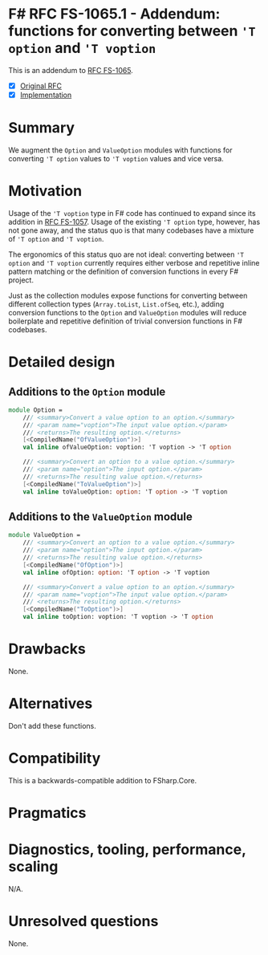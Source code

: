 # F# RFC FS-1065.1 - Addendum: functions for converting between `'T option` and `'T voption`

This is an addendum to [RFC FS-1065](https://github.com/fsharp/fslang-design/blob/main/FSharp.Core-4.6.0/FS-1065-valueoption-parity.md).

- [x] [Original RFC](https://github.com/fsharp/fslang-design/blob/main/FSharp.Core-4.6.0/FS-1065-valueoption-parity.md)
- [x] [Implementation](https://github.com/dotnet/fsharp/pull/17436)

# Summary

We augment the `Option` and `ValueOption` modules with functions for converting `'T option` values to `'T voption` values and vice versa.

# Motivation

Usage of the `'T voption` type in F# code has continued to expand since its addition in [RFC FS-1057](https://github.com/fsharp/fslang-design/blob/main/FSharp.Core-4.5.0.0/FS-1057-valueoption.md). Usage of the existing `'T option` type, however, has not gone away, and the status quo is that many codebases have a mixture of `'T option` and `'T voption`.

The ergonomics of this status quo are not ideal: converting between `'T option` and `'T voption` currently requires either verbose and repetitive inline pattern matching or the definition of conversion functions in every F# project.

Just as the collection modules expose functions for converting between different collection types (`Array.toList`, `List.ofSeq`, etc.), adding conversion functions to the `Option` and `ValueOption` modules will reduce boilerplate and repetitive definition of trivial conversion functions in F# codebases.

# Detailed design

## Additions to the `Option` module

```fsharp
module Option =
    /// <summary>Convert a value option to an option.</summary>
    /// <param name="voption">The input value option.</param>
    /// <returns>The resulting option.</returns>
    [<CompiledName("OfValueOption")>]
    val inline ofValueOption: voption: 'T voption -> 'T option

    /// <summary>Convert an option to a value option.</summary>
    /// <param name="option">The input option.</param>
    /// <returns>The resulting value option.</returns>
    [<CompiledName("ToValueOption")>]
    val inline toValueOption: option: 'T option -> 'T voption
```

## Additions to the `ValueOption` module

```fsharp
module ValueOption =
    /// <summary>Convert an option to a value option.</summary>
    /// <param name="option">The input option.</param>
    /// <returns>The resulting value option.</returns>
    [<CompiledName("OfOption")>]
    val inline ofOption: option: 'T option -> 'T voption

    /// <summary>Convert a value option to an option.</summary>
    /// <param name="voption">The input value option.</param>
    /// <returns>The resulting option.</returns>
    [<CompiledName("ToOption")>]
    val inline toOption: voption: 'T voption -> 'T option
```

# Drawbacks

None.

# Alternatives

Don't add these functions.

# Compatibility

This is a backwards-compatible addition to FSharp.Core.

# Pragmatics

# Diagnostics, tooling, performance, scaling

N/A.

# Unresolved questions

None.